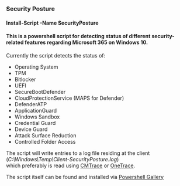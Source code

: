### Security Posture 

#### Install-Script -Name SecurityPosture

#### This is a powershell script for detecting status of different security-related features regarding Microsoft 365 on Windows 10. 
Currently the script detects the status of:   

- Operating System
- TPM
- Bitlocker
- UEFI
- SecureBootDefender
- CloudProtectionService (MAPS for Defender)
- DefenderATP
- ApplicationGuard
- Windows Sandbox
- Credential Guard
- Device Guard
- Attack Surface Reduction
- Controlled Folder Access  

The script will write entries to a log file residing at the client (*C:\Windows\Temp\Client-SecurityPosture.log*)   
which preferably is read using [CMTrace](https://www.microsoft.com/en-us/download/confirmation.aspx?id=50012) or [OneTrace](https://docs.microsoft.com/en-us/mem/configmgr/core/support/support-center-onetrace).

The script itself can be found and installed via [Powershell Gallery](https://www.powershellgallery.com/packages/SecurityPosture)  
